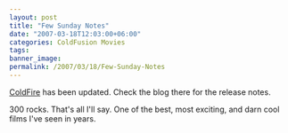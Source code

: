 ```yaml
---
layout: post
title: "Few Sunday Notes"
date: "2007-03-18T12:03:00+06:00"
categories: ColdFusion Movies 
tags: 
banner_image: 
permalink: /2007/03/18/Few-Sunday-Notes
---
```


<a href="http://coldfire.riaforge.org">ColdFire</a> has been updated. Check the blog there for the release notes.

300 rocks. That's all I'll say. One of the best, most exciting, and darn cool films I've seen in years.